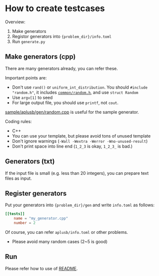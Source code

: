 # How to create testcases

Overview:

1. Make generators
1. Registor generators into `{problem_dir}/info.toml`
1. Run `generate.py`

## Make generators (cpp)

There are many generators already, you can refer these.

Important points are:

- Don't use `rand()` or `uniform_int_distribution`. You should `#include "random.h"`, it includes [`common/random.h`](https://github.com/yosupo06/library-checker-problems/blob/master/common/random.h), and use `struct Random`
- Use `argv[1]` to seed
- For large output file, you should use `printf`, not `cout`.

[sample/aplusb/gen/random.cpp](../sample/aplusb/gen/random.cpp) is useful for the sample generator.

Coding rules:

- C++
- You can use your template, but please avoid tons of unused template
- Don't ignore warnings (`-Wall -Wextra -Werror -Wno-unused-result`)
- Don't print space into line end (`1_2_3` is okay, `1_2_3_` is bad.)

## Generators (txt)

If the input file is small (e.g. less than 20 integers), you can prepare text files as input.

## Register generators

Put your generators into `{problem_dir}/gen` and write `info.toml` as follows:

```toml
[[tests]]
    name = "my_generator.cpp"
    number = 2
```

Of course, you can refer `aplusb/info.toml` or other problems.

- Please avoid many random cases (2~5 is good)

## Run

Please refer how to use of [README](../README.md).
